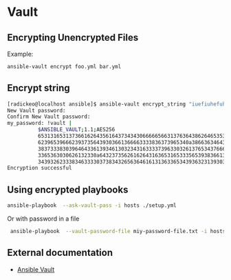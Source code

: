 Vault
=====

Encrypting Unencrypted Files
----------------------------

Example:

```bash
ansible-vault encrypt foo.yml bar.yml
```

Encrypt string
--------------

```bash
[radickeo@localhost ansible]$ ansible-vault encrypt_string "iuefiuhefuhwerfuih" --name my_password
New Vault password: 
Confirm New Vault password: 
my_password: !vault |
          $ANSIBLE_VAULT;1.1;AES256
          65313165313736616264356164373434306666656631376364386264653532346662376230633234
          6239653966623937356439303661366663333836373965340a386636346435353566393331303533
          38373338303964643361393461303234316333373963303261376534376663376330396666353833
          3365363030626132330a643237356261626431636531653335653938366132633430326564353964
          34393262333834633330373834326563646161313633653439363231393030373362
Encryption successful
```

Using encrypted playbooks
-------------------------

```bash
ansible-playbook  --ask-vault-pass -i hosts ./setup.yml
```

Or with password in a file

```bash
 ansible-playbook  --vault-password-file miy-password-file.txt -i hosts ./setup.yml
```

External documentation
----------------------

* [Ansible Vault](https://docs.ansible.com/ansible/latest/user_guide/vault.html)
